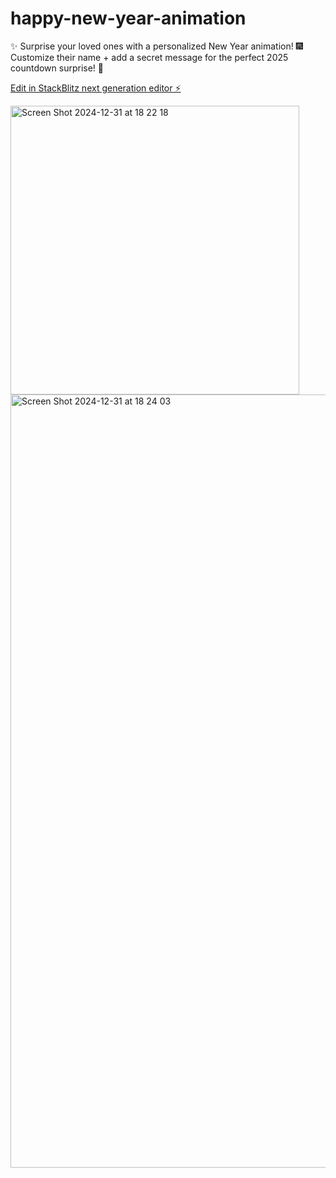 # happy-new-year-animation
✨ Surprise your loved ones with a personalized New Year animation! 
🎆 Customize their name + add a secret message for the perfect 2025 countdown surprise! 💝

[Edit in StackBlitz next generation editor ⚡️](https://stackblitz.com/~/github.com/Isaakkamau/happy-new-year-animation)

<img width="462" alt="Screen Shot 2024-12-31 at 18 22 18" src="https://github.com/user-attachments/assets/53c0f623-64d8-4249-bc1a-4205faf30911" />
<img width="1237" alt="Screen Shot 2024-12-31 at 18 24 03" src="https://github.com/user-attachments/assets/55d672d0-d447-41eb-b49f-879198f1ee2c" />
